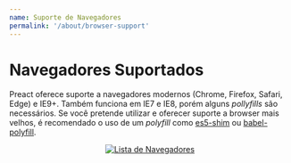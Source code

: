 ```yaml
---
name: Suporte de Navegadores
permalink: '/about/browser-support'
---
```


# Navegadores Suportados

Preact oferece suporte a navegadores modernos (Chrome, Firefox, Safari, Edge) e IE9+. Também funciona em IE7 e IE8, porém alguns <i>pollyfills</i> são necessários. Se você pretende utilizar e oferecer suporte a browser mais velhos, é recomendado o uso de um <i>polyfill</i> como [es5-shim] ou [babel-polyfill].

<center>
    <a href="https://saucelabs.com/u/preact">
        <img src="https://saucelabs.com/browser-matrix/preact.svg" alt="Lista de Navegadores">
    </a>
</center>


[es5-shim]: https://github.com/es-shims/es5-shim
[babel-polyfill]: https://babeljs.io/docs/usage/polyfill/
